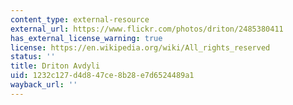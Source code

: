 ```yaml
---
content_type: external-resource
external_url: https://www.flickr.com/photos/driton/2485380411
has_external_license_warning: true
license: https://en.wikipedia.org/wiki/All_rights_reserved
status: ''
title: Driton Avdyli
uid: 1232c127-d4d8-47ce-8b28-e7d6524489a1
wayback_url: ''
---
```

